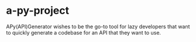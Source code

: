 # a-py-project

APy(API)Generator wishes to be the go-to tool for lazy developers that want to quickly generate a codebase for an API that they want to use.